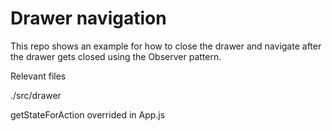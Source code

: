 # Drawer navigation

This repo shows an example for how to close the drawer and navigate after the drawer gets closed using the Observer pattern.

Relevant files

./src/drawer

getStateForAction overrided in App.js